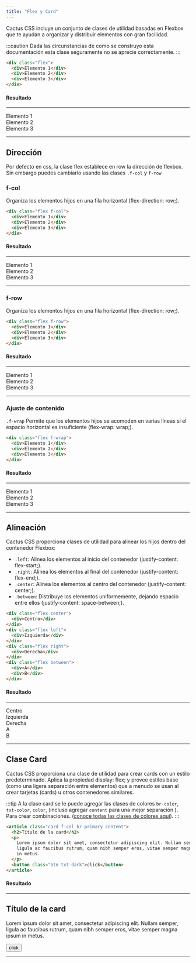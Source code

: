 ```yaml
---
title: "Flex y Card"
---
```


Cactus CSS incluye un conjunto de clases de utilidad basadas en Flexbox que te ayudan a organizar y distribuir elementos con gran facilidad.

:::caution
Dada las circunstancias de como se construyo esta documentación esta clase seguramente no se aprecie correctamente.
:::

```html
<div class="flex">
  <div>Elemento 1</div>
  <div>Elemento 2</div>
  <div>Elemento 3</div>
</div>
```

#### Resultado

---

<div class="flex" >
  <div>Elemento 1</div>
  <div>Elemento 2</div>
  <div>Elemento 3</div>
</div>

---

## Dirección

Por defecto en css, la clase flex establece en row la dirección de flexbox. Sin embargo puedes cambiarlo usando las clases `.f-col` y `f-row`

### f-col

Organiza los elementos hijos en una fila horizontal (flex-direction: row;).

```html
<div class="flex f-col">
  <div>Elemento 1</div>
  <div>Elemento 2</div>
  <div>Elemento 3</div>
</div>
```

#### Resultado

---

<div class="flex f-col" >
  <div>Elemento 1</div>
  <div>Elemento 2</div>
  <div>Elemento 3</div>
</div>

---

### f-row

Organiza los elementos hijos en una fila horizontal (flex-direction: row;).

```html
<div class="flex f-row">
  <div>Elemento 1</div>
  <div>Elemento 2</div>
  <div>Elemento 3</div>
</div>
```

#### Resultado

---

<div class="flex f-row"  >
  <div>Elemento 1</div>
  <div>Elemento 2</div>
  <div>Elemento 3</div>
</div>

---

### Ajuste de contenido

`.f-wrap` Permite que los elementos hijos se acomoden en varias líneas si el espacio horizontal es insuficiente (flex-wrap: wrap;).

```html
<div class="flex f-wrap">
  <div>Elemento 1</div>
  <div>Elemento 2</div>
  <div>Elemento 3</div>
</div>
```

#### Resultado

---

<div class="flex f-wrap"  >
  <div>Elemento 1</div>
  <div>Elemento 2</div>
  <div>Elemento 3</div>
</div>

---

## Alineación

Cactus CSS proporciona clases de utilidad para alinear los hijos dentro del contenedor Flexbox:

- `.left`: Alinea los elementos al inicio del contenedor (justify-content: flex-start;).
- `.right`: Alinea los elementos al final del contenedor (justify-content: flex-end;).
- `.center`: Alinea los elementos al centro del contenedor (justify-content: center;).
- `.between`: Distribuye los elementos uniformemente, dejando espacio entre ellos (justify-content: space-between;).

```html
<div class="flex center">
  <div>Centro</div>
</div>
<div class="flex left">
  <div>Izquierda</div>
</div>
<div class="flex right">
  <div>Derecha</div>
</div>
<div class="flex between">
  <div>A</div>
  <div>B</div>
</div>
```

#### Resultado

---

<div class="flex center">
  <div>Centro</div>
</div>
<div class="flex left">
  <div>Izquierda</div>
</div>
<div class="flex right">
  <div>Derecha</div>
</div>
<div class="flex between">
  <div>A</div>
  <div>B</div>
</div>

---

## Clase Card

Cactus CSS proporciona una clase de utilidad para crear cards con un estilo predeterminado. Aplica la propiedad display: flex; y provee estilos base (como una ligera separación entre elementos) que a menudo se usan al crear tarjetas (cards) u otros contenedores similares.

:::tip
A la clase card se le puede agregar las clases de colores `br-color`, `txt-color`, `color`, (incluso agregar `content` para una mejor separación ). Para crear combinaciones. ([conoce todas las clases de colores aquí](/guides/09-utilidades/#colores)).
:::

```html
<article class="card f-col br-primary content">
  <h2>Título de la card</h2>
  <p>
    Lorem ipsum dolor sit amet, consectetur adipiscing elit. Nullam semper,
    ligula ac faucibus rutrum, quam nibh semper eros, vitae semper magna ipsum
    in metus.
  </p>
  <button class="btn txt-dark">click</button>
</article>
```

#### Resultado

---

<article class="card f-col br-primary content">
  <h2 >Título de la card</h2>
  <p>Lorem ipsum dolor sit amet, consectetur adipiscing elit. Nullam semper, ligula ac faucibus rutrum, quam nibh semper eros, vitae semper magna ipsum in metus.</p>
  <button class='btn txt-dark'>click</button>
</article>

---
